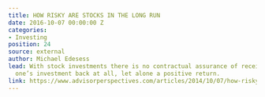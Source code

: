 ```yaml
---
title: HOW RISKY ARE STOCKS IN THE LONG RUN
date: 2016-10-07 00:00:00 Z
categories:
- Investing
position: 24
source: external
author: Michael Edesess
lead: With stock investments there is no contractual assurance of receiving any of
  one’s investment back at all, let alone a positive return.
link: https://www.advisorperspectives.com/articles/2014/10/07/how-risky-are-stocks-in-the-long-run
---
```


